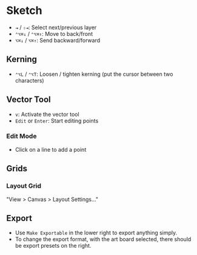 # Sketch

- `⇥` / `⇧⇥`: Select next/previous layer
- `⌃⌥⌘↓` / `⌃⌥⌘↑`: Move to back/front
- `⌥⌘↓` / `⌥⌘↑`: Send backward/forward

## Kerning

- `⌃⌥L` / `⌃⌥T`: Loosen / tighten kerning (put the cursor between two characters)

## Vector Tool

- `v`: Activate the vector tool
- `Edit` or `Enter`: Start editing points

### Edit Mode

- Click on a line to add a point

## Grids

### Layout Grid

"View > Canvas > Layout Settings..."

## Export

- Use `Make Exportable` in the lower right to export anything simply.
- To change the export format, with the art board selected, there should be export presets on the right.
